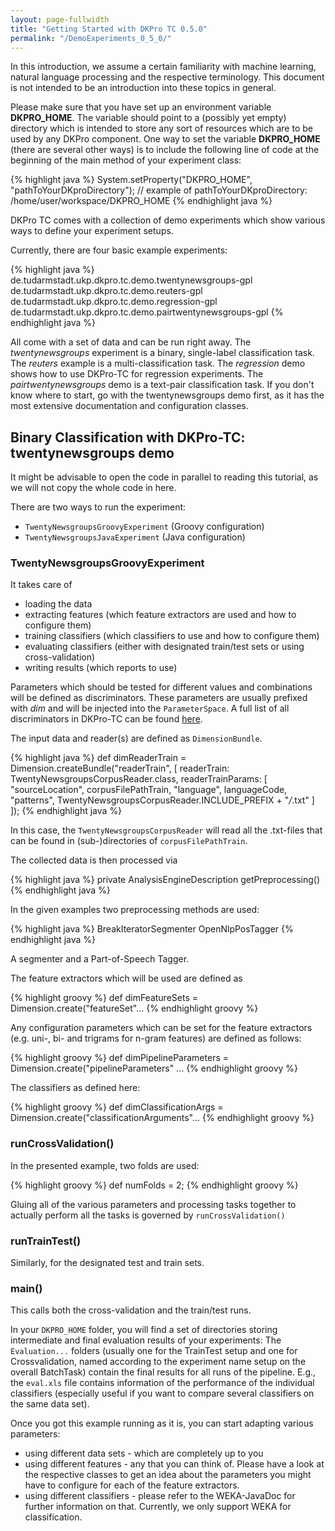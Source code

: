 ```yaml
---
layout: page-fullwidth
title: "Getting Started with DKPro TC 0.5.0"
permalink: "/DemoExperiments_0_5_0/"
---
```


In this introduction, we assume a certain familiarity with machine learning, natural language processing and the respective terminology. This document is not intended to be an introduction into these topics in general.

Please make sure that you have set up an environment variable **DKPRO\_HOME**. The variable should point to a (possibly yet empty) directory which is intended to store any sort of resources which are to be used by any DKPro component. One way to set the variable **DKPRO\_HOME** (there are several other ways) is to include the following line of code at the beginning of the main method of your experiment class:

{% highlight java %}
System.setProperty("DKPRO_HOME", "pathToYourDKproDirectory");
// example of pathToYourDKproDirectory: /home/user/workspace/DKPRO_HOME 
{% endhighlight java %}

DKPro TC comes with a collection of demo experiments which show various ways to define your experiment setups.

Currently, there are four basic example experiments:

{% highlight java %}
de.tudarmstadt.ukp.dkpro.tc.demo.twentynewsgroups-gpl
de.tudarmstadt.ukp.dkpro.tc.demo.reuters-gpl
de.tudarmstadt.ukp.dkpro.tc.demo.regression-gpl
de.tudarmstadt.ukp.dkpro.tc.demo.pairtwentynewsgroups-gpl
{% endhighlight java %}

All come with a set of data and can be run right away. The _twentynewsgroups_ experiment is a binary, single-label classification task. The _reuters_ example is a multi-classification task.  The _regression_ demo shows how to use DKPro-TC for regression experiments. The _pairtwentynewsgroups_ demo is a text-pair classification task.
If you don't know where to start, go with the twentynewsgroups demo first, as it has the most extensive documentation and configuration classes.

## Binary Classification with DKPro-TC: twentynewsgroups demo

It might be advisable to open the code in parallel to reading this tutorial, as we will not copy the whole code in here.

There are two ways to run the experiment:
   * `TwentyNewsgroupsGroovyExperiment` (Groovy configuration)
   * `TwentyNewsgroupsJavaExperiment` (Java configuration)

### TwentyNewsgroupsGroovyExperiment

It takes care of

   * loading the data
   * extracting features (which feature extractors are used and how to configure them)
   * training classifiers (which classifiers to use and how to configure them)
   * evaluating classifiers (either with designated train/test sets or using cross-validation)
   * writing results (which reports to use)

Parameters which should be tested for different values and combinations will be defined as discriminators. These parameters are usually prefixed with _dim_ and will be injected into the `ParameterSpace`.
A full list of all discriminators in DKPro-TC can be found [here](Discriminators_0_5_0.md).

The input data and reader(s) are defined as `DimensionBundle`.

{% highlight java %}
def dimReaderTrain = Dimension.createBundle("readerTrain", [
   readerTrain: TwentyNewsgroupsCorpusReader.class,
   readerTrainParams: [
      "sourceLocation", corpusFilePathTrain,
      "language", languageCode,
      "patterns", TwentyNewsgroupsCorpusReader.INCLUDE_PREFIX + "*/*.txt"
   ]
]);
{% endhighlight java %}

In this case, the `TwentyNewsgroupsCorpusReader` will read all the .txt-files that can be found in (sub-)directories of `corpusFilePathTrain`.

The collected data is then processed via

{% highlight java %}
private AnalysisEngineDescription getPreprocessing()
{% endhighlight java %}

In the given examples two preprocessing methods are used:

{% highlight java %}
BreakIteratorSegmenter
OpenNlpPosTagger
{% endhighlight java %}

A segmenter and a Part-of-Speech Tagger.

The feature extractors which will be used are defined as

{% highlight groovy %}
def dimFeatureSets = Dimension.create("featureSet"...
{% endhighlight groovy %}

Any configuration parameters which can be set for the feature extractors (e.g. uni-, bi- and trigrams for n-gram features) are defined as follows:

{% highlight groovy %}
def dimPipelineParameters = Dimension.create("pipelineParameters" ...
{% endhighlight groovy %}

The classifiers as defined here:

{% highlight groovy %}
def dimClassificationArgs = Dimension.create("classificationArguments"...
{% endhighlight groovy %}

### runCrossValidation()

In the presented example, two folds are used:

{% highlight groovy %}
def numFolds = 2;
{% endhighlight groovy %}

Gluing all of the various parameters and processing tasks together to actually perform all the tasks is governed by `runCrossValidation()`

### runTrainTest()

Similarly, for the designated test and train sets.

### main()

This calls both the cross-validation and the train/test runs.

In your `DKPRO_HOME` folder, you will find a set of directories storing intermediate and final evaluation results of your experiments:
The `Evaluation...` folders (usually one for the TrainTest setup and one for Crossvalidation, named according to the experiment name setup on the overall BatchTask) contain the final results for all runs of the pipeline.
E.g., the `eval.xls` file contains information of the performance of the individual classifiers (especially useful if you want to compare several classifiers on the same data set).

Once you got this example running as it is, you can start adapting various parameters:

   * using different data sets - which are completely up to you
   * using different features - any that you can think of. Please have a look at the respective classes to get an idea about the parameters you might have to configure for each of the feature extractors.
   * using different classifiers - please refer to the WEKA-JavaDoc for further information on that. Currently, we only support WEKA for classification.

